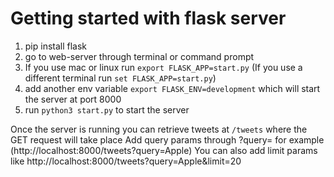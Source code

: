 # Getting started with flask server

1. pip install flask
2. go to web-server through terminal or command prompt
3. If you use mac or linux run `export FLASK_APP=start.py` (If you use a different terminal run `set FLASK_APP=start.py`)
4. add another env variable `export FLASK_ENV=development` which will start the server at port 8000
5. run `python3 start.py` to start the server

Once the server is running you can retrieve tweets at `/tweets` where the GET request will take place
Add query params through ?query= for example (http://localhost:8000/tweets?query=Apple)
You can also add limit params like http://localhost:8000/tweets?query=Apple&limit=20 